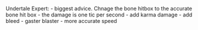 Undertale Expert:
    - biggest advice. Chnage the bone hitbox to the accurate bone hit box
    - the damage is one tic per second
    - add karma damage
    - add bleed
    - gaster blaster
    - more accurate speed

    